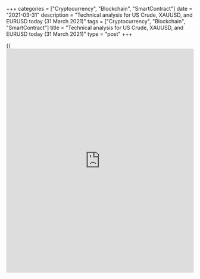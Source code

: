 +++
categories = ["Cryptocurrency", "Blockchain", "SmartContract"]
date = "2021-03-31"
description = "Technical analysis for US Crude, XAUUSD, and EURUSD today (31 March 2021)"
tags = ["Cryptocurrency", "Blockchain", "SmartContract"]
title = "Technical analysis for US Crude, XAUUSD, and EURUSD today (31 March 2021)"
type = "post"
+++

{{<iframe id="large-banner" src="https://www.bounty.group/#slide=10.0" width="100%" height="600" scrolling="no" style="border: 0px solid rgb(216, 221, 230); border-radius: 3px;">}}

2021-03-31

2021-03-31

Short-term analysis for oil, gold, and EURUSD for 31.03.2021Alex
Rodionov

I welcome my fellow traders! I have made a price forecast for US Crude,
XAUUSD, and EURUSD using a combination of margin zones methodology and
technical analysis. Based on the market analysis, I suggest entry
signals for intraday traders.

Yesterday, the short-term gold trend reversed down by breaking out the
key support 1705 - 1700.

The article covers the following subjects:

## Oil price forecast for today: USCrude analysis

Yesterday, oil broke out the Additional Zone 60.95 - 60.83. The US
trading session closed the price below the level. This indicates that
the correction in the short-term uptrend may reach the trend border in
the zone of 59.68 - 59.42.

Today, it is profitable to look for sales in the resistance of 61.34 -
61.21. The targets for sales will be levels 60.30 and 59.57.

It will be relevant to buy the WTI oil if the price breaks out the
Additional Zone 61.34 - 61.21 and consolidates above 61.34 at the US
session.

### [USCrude][1] trading ideas for today:

Sell according to the pattern in Additional Zone 61.34 - 61.21.
TakeProfit: 60.30, 59.57. StopLoss: according to the pattern rules.

* * *

## Gold price forecast for today: XAUUSD analysis

Yesterday, the short-term gold trend reversed down by breaking out the
key support 1705 - 1700. Now the price is correcting. It is profitable
to sell gold in the zone 1705 - 1701 according to the pattern. The sales
target will be the support level of 1678.

For gold purchases, a breakout of the Additional Zone 1705 - 1702 and
price consolidation at the US session higher are required. In this case,
it will be possible to open a long trade with the first target in the
Intermediary Zone 1732 - 1727.

### [XAUUSD][2] trading ideas for today:

Open sell positions according to the pattern in 1705 - 1701. TakeProfit:
1678. StopLoss: according to the pattern rules.

* * *

## Euro/Dollar forecast for today: EURUSD analysis

The EURUSD price broke out the Gold Zone 1.1750 - 1.1742 yesterday. The
next target within the short-term downtrend is Target Zone 2 1.1670 -
1.1654.

Ahead of a European trading session, there is a correction to
yesterday's fall. It will be relevant to sell euro in the zone of 1.1763
- 1.1744. The first target will be the support level of 1.1707. The
trend border is shifting to levels 1.1792 - 1.1784.

There is no reason to buy the euro at the moment.

### [EURUSD][3] trading ideas for today:

Open sell positions according to the pattern in 1.1744 - 1.1763.
TakeProfit: 1.1707. StopLoss: according to the pattern rules.

* * *

P.S. Did you like my article? Share it in social networks: it will be
the best “thank you" :)

Ask me questions and comment below. I’ll be glad to answer your
questions and give necessary explanations.

 **Useful links:**

  * I recommend trying to trade with a reliable broker [here][4]. The system allows you to trade by yourself or copy successful traders from all across the globe.
  * Use my promo-code BLOG for getting deposit bonus 50% on LiteForex platform. Just enter this code in the appropriate field while [depositing][5] your trading account.
  * Telegram chat for traders: <t.me/liteforexengchat>. We are sharing the signals and trading experience
  * Telegram channel with high-quality analytics, Forex reviews, training articles, and other useful things for traders <t.me/liteforex>

## Price chart of XAUUSD in real time mode

The content of this article reflects the author’s opinion and does not
necessarily reflect the official position of LiteForex. The material
published on this page is provided for informational purposes only and
should not be considered as the provision of investment advice for the
purposes of Directive 2004/39/EC.

Rate this article:

{{value}}

( {{count}} {{title}} )

   1. my.liteforex.com/trading?type=oil
   2. my.liteforex.com/trading/chart?symbol=XAUUSD&returnUrl=true
   3. my.liteforex.com/trading/chart?symbol=EURUSD&returnUrl=true
   4. my.liteforex.com/?category=analysts-opinions&slug=short-term-analysis-for-oil-gold-and-eurusd-for-31032021&openPopup=%2Fregistration%2Fpopup&utm_source=blog&utm_medium=article&utm_campaign=bonus
   5. my.liteforex.com/deposit/?category=analysts-opinions&slug=short-term-analysis-for-oil-gold-and-eurusd-for-31032021&promo_code=BLOG&utm_source=blog&utm_medium=article&utm_campaign=bonus